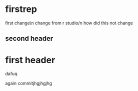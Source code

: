 # firstrep

first change\n
change from r studio/n
how did this not change

## second header

# first header
dafuq

again commitjhgjhgjhg
